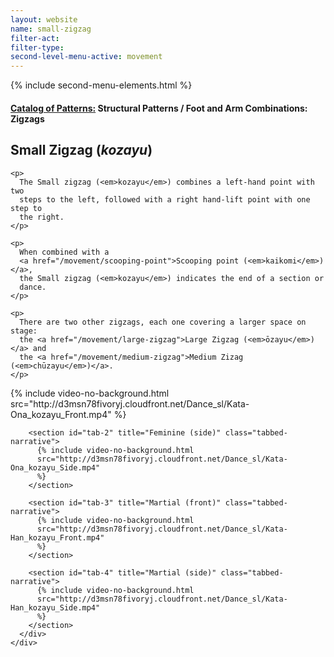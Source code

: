 ```yaml
---
layout: website
name: small-zigzag
filter-act:
filter-type:
second-level-menu-active: movement
---
```


{% include second-menu-elements.html %}

<main class="page-content">
  <div class="text-container">
    <h4>
      <a href="/movement/">Catalog of Patterns:</a> Structural Patterns / Foot
      and Arm Combinations: Zigzags
    </h4>
    <h2>Small Zigzag (<em>kozayu</em>)</h2>

    <p>
      The Small zigzag (<em>kozayu</em>) combines a left-hand point with two
      steps to the left, followed with a right hand-lift point with one step to
      the right.
    </p>

    <p>
      When combined with a
      <a href="/movement/scooping-point">Scooping point (<em>kaikomi</em>)</a>,
      the Small zigzag (<em>kozayu</em>) indicates the end of a section or
      dance.
    </p>

    <p>
      There are two other zigzags, each one covering a larger space on stage:
      the <a href="/movement/large-zigzag">Large Zigzag (<em>ōzayu</em>)</a> and
      the <a href="/movement/medium-zigzag">Medium Zizag (<em>chūzayu</em>)</a>.
    </p>
  </div>

  <div class="tabs-container">
    <div class="tabs-container__links">
      <div class="wrapper">
        <div id="tabs"></div>
      </div>
    </div>
    <div class="tabs-container__content">
      <div class="wrapper">
        <section id="tab-1" title="Feminine (front)" class="tabbed-narrative">
          {% include video-no-background.html
          src="http://d3msn78fivoryj.cloudfront.net/Dance_sl/Kata-Ona_kozayu_Front.mp4"
          %}
        </section>

        <section id="tab-2" title="Feminine (side)" class="tabbed-narrative">
          {% include video-no-background.html
          src="http://d3msn78fivoryj.cloudfront.net/Dance_sl/Kata-Ona_kozayu_Side.mp4"
          %}
        </section>

        <section id="tab-3" title="Martial (front)" class="tabbed-narrative">
          {% include video-no-background.html
          src="http://d3msn78fivoryj.cloudfront.net/Dance_sl/Kata-Han_kozayu_Front.mp4"
          %}
        </section>

        <section id="tab-4" title="Martial (side)" class="tabbed-narrative">
          {% include video-no-background.html
          src="http://d3msn78fivoryj.cloudfront.net/Dance_sl/Kata-Han_kozayu_Side.mp4"
          %}
        </section>
      </div>
    </div>
  </div>
</main>
